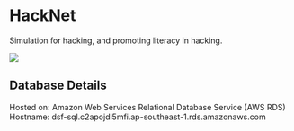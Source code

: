 
# HackNet
Simulation for hacking, and promoting literacy in hacking.

![](http://haxnet.azurewebsites.net/Content/Images/hackerpic.jpg)

## Database Details
Hosted on: Amazon Web Services Relational Database Service (AWS RDS)  
Hostname: dsf-sql.c2apojdl5mfi.ap-southeast-1.rds.amazonaws.com  
